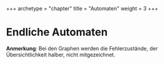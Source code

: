 +++
archetype = "chapter"
title = "Automaten"
weight = 3
+++

# Endliche Automaten
**Anmerkung**: Bei den Graphen werden die Fehlerzustände, der Übersichtlichkeit halber, nicht mitgezeichnet.